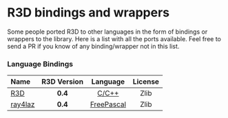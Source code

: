 # R3D bindings and wrappers

Some people ported R3D to other languages in the form of bindings or wrappers to the library. Here is a list with all the ports available. Feel free to send a PR if you know of any binding/wrapper not in this list.

### Language Bindings

| Name                                                                                     | R3D Version   | Language                                                             | License              |
| :--------------------------------------------------------------------------------------- | :--------------: | :------------------------------------------------------------------: | :------------------: |
| [R3D](https://github.com/Bigfoot71/r3d)                                              | **0.4**          | [C/C++](https://en.wikipedia.org/wiki/C_(programming_language))      | Zlib                 |
| [ray4laz](https://github.com/GuvaCode/Ray4Laz)                                  | **0.4**          | [FreePascal](https://en.wikipedia.org/wiki/Free_Pascal)                                     | Zlib                  |
